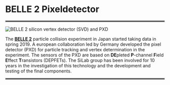 # BELLE 2 Pixeldetector

<hr style="border:2px solid gray"> </hr>

![BELLE 2 silicon vertex detector (SVD) and PXD](/imgs/belle_svd_pxd.jpg)

The [**BELLE 2**](https://www.belle2.org/) particle collision experiment in Japan started taking data in spring 2019. A european collaboration led by Germany developed the pixel detector (PXD) for particle tracking and vertex determination in the experiment. The sensors of the PXD are based on **DE**pleted **P**-channel **F**ield **E**ffect **T**ransistors (DEPFETs). The SiLab group has been involved for 10 years in the investigation of this technology and the development and testing of the final components.

<hr style="border:2px solid gray"> </hr>

